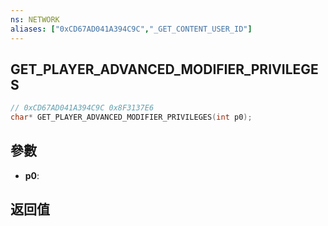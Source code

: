 ```yaml
---
ns: NETWORK
aliases: ["0xCD67AD041A394C9C","_GET_CONTENT_USER_ID"]
---
```

## GET_PLAYER_ADVANCED_MODIFIER_PRIVILEGES

```c
// 0xCD67AD041A394C9C 0x8F3137E6
char* GET_PLAYER_ADVANCED_MODIFIER_PRIVILEGES(int p0);
```


## 參數
* **p0**: 

## 返回值
